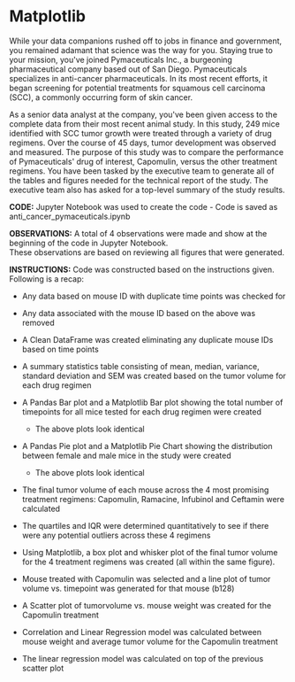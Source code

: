 # Matplotlib

While your data companions rushed off to jobs in finance and government, you remained adamant that science was the way for you. Staying true to your mission, you've joined Pymaceuticals Inc., a burgeoning pharmaceutical company based out of San Diego. Pymaceuticals specializes in anti-cancer pharmaceuticals. In its most recent efforts, it began screening for potential treatments for squamous cell carcinoma (SCC), a commonly occurring form of skin cancer.

As a senior data analyst at the company, you've been given access to the complete data from their most recent animal study. In this study, 249 mice identified with SCC tumor growth were treated through a variety of drug regimens. Over the course of 45 days, tumor development was observed and measured. The purpose of this study was to compare the performance of Pymaceuticals' drug of interest, Capomulin, versus the other treatment regimens. You have been tasked by the executive team to generate all of the tables and figures needed for the technical report of the study. The executive team also has asked for a top-level summary of the study results.

**CODE:** Jupyter Notebook was used to create the code - Code is saved as anti_cancer_pymaceuticals.ipynb

**OBSERVATIONS:** A total of 4 observations were made and show at the beginning of the code in Jupyter Notebook.  
These observations are based on reviewing all figures that were generated.

**INSTRUCTIONS:**  Code was constructed based on the instructions given.  Following is a recap:

  - Any data based on mouse ID with duplicate time points was checked for
  - Any data associated with the mouse ID based on the above was removed
  - A Clean DataFrame was created eliminating any duplicate mouse IDs based on time points
  - A summary statistics table consisting of mean, median, variance, standard deviation and SEM was created based on the tumor volume for each drug regimen
  - A Pandas Bar plot and a Matplotlib Bar plot showing the total number of timepoints for all mice tested for each drug regimen were created
      - The above plots look identical

  - A Pandas Pie plot and a Matplotlib Pie Chart showing the distribution between female and male mice in the study were created
      - The above plots look identical

  - The final tumor volume of each mouse across the 4 most promising treatment regimens: Capomulin, Ramacine, Infubinol and Ceftamin were calculated
  - The quartiles and IQR were determined quantitatively to see if there were any potential outliers across these 4 regimens
  - Using Matplotlib, a box plot and whisker plot of the final tumor volume for the 4 treatment regimens was created (all within the same figure).

  - Mouse treated with Capomulin was selected and a line plot of tumor volume vs. timepoint was generated for that mouse (b128)
  - A Scatter plot of tumorvolume vs. mouse weight was created for the Capomulin treatment

  - Correlation and Linear Regression model was calculated between mouse weight and average tumor volume for the Capomulin treatment
  - The linear regression model was calculated on top of the previous scatter plot
